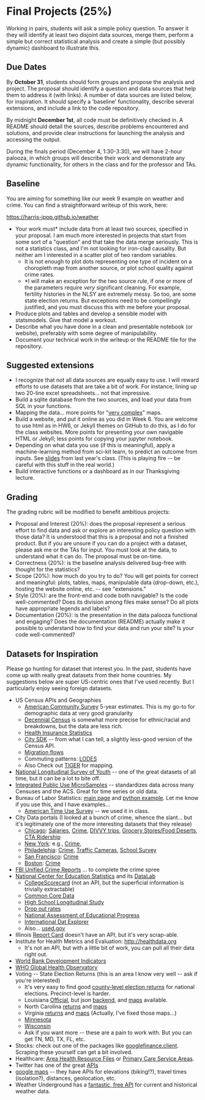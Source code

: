 # Final Projects (25%) 

Working in pairs, students will ask a simple policy question.
To answer it they will identify at least two disjoint data sources, merge them,
perform a simple but correct statistical analysis
and create a simple (but possibly dynamic) dashboard to illustrate this.

## Due Dates

By **October 31**, students should form groups and propose the analysis and project.
The proposal should identify a question and data sources that help them to address it (with links).
A number of data sources are listed below, for inspiration.
It should specify a 'baseline' functionality, describe several extensions, and include a link to the code repository.

By midnight **December 1st**, all code must be definitively checked in.
A README should detail the sources, describe problems encountered and solutions,
and provide clear instructions for launching the analysis and accessing the output.

During the finals period (December 4, 1:30-3:30), we will have 2-hour palooza,
  in which groups will describe their work and demonstrate any dynamic functionality,
  for others in the class and for the professor and TAs.

## Baseline

You are aiming for something like our week 9 example on weather and crime.
You can find a straightforward writeup of this work, here:

https://harris-ippp.github.io/weather

* Your work must* include data from at least two sources, specified in your proposal.
  I am much more interested in projects that start from some sort of a "question" and that take the data merge seriously.
  This is not a statistics class, and I'm not looking for iron-clad causality.  But neither am I interested in a scatter plot of two random variables.
  * It is not enough to plot dots representing one type of incident on a choropleth map from another source, or plot school quality against crime rates.
  * *I will make an exception for the two source rule, if one or more of the parameters require _very_ significant cleaning.  For example, fertility histories in the NLSY are extremely messy.  So too, are some state election returns.  But exceptions need to be compellingly justified, and you must discuss this with me before your proposal.
* Produce plots and tables and develop a sensible model with statsmodels.  Give that model a workout.
* Describe what you have done in a clean and presentable notebook (or website), preferably with some degree of manipulability.
* Document your technical work in the writeup or the README file for the repository.

## Suggested extensions

* I recognize that not all data sources are equally easy to use.  I will reward efforts to use datasets that are take a bit of work.  For instance, lining up two 20-line excel spreadsheets... not that impressive.
* Build a sqlite database from the two sources, and load your data from SQL in your functions.
* Mapping the data... more points for "[very complex](http://saxon.harris.uchicago.edu/~jsaxon/migration/migration.html)" maps.
* Build a website, and put it online as you did in Week 6.  You are welcome to use html as in HW6, or Jekyll themes on GitHub to do this, as I do for the class websites.  More points for presenting your own navigable HTML or Jekyll; less points for copying your jupyter notebook.
* Depending on what data you use (if this is meaningful), apply a machine-learning method from sci-kit learn, to predict an outcome from inputs.  See [slides](https://github.com/harris-ippp/lectures/blob/master/old/nn/nn.pdf) from last year's class.  (This is playing fire -- be careful with this stuff in the real world.)
* Build interactive functions or a dashboard as in our Thanksgiving lecture.

## Grading
The grading rubric will be modified to benefit ambitious projects:

* Proposal and Interest (20%): does the proposal represent a serious effort to find data and ask or explore an interesting policy question with those data?  It is understood that this is a proposal and not a finished product.  But if you are unsure if you can do a project with a dataset, please ask me or the TAs for input.  You must look at the data, to understand what it can do.  The proposal must be on-time.
* Correctness (20%): is the baseline analysis delivered bug-free with thought for the statistics?
* Scope (20%): how much do you try to do?  You will get points for correct and meaningful: plots, tables, maps, manipulable data (drop-down, etc.), hosting the website online, etc. -- see "extensions."
* Style (20%): are the front-end and code both navigable?  Is the code well-commented?  Does its division among files make sense?  Do all plots have appropriate legends and labels?  
* Documentation (20%): is the presentation in the data palooza functional and engaging?  Does the documentation (README) actually make it possible to understand how to find your data and run your site?  Is your code well-commented?

## Datasets for Inspiration

Please go hunting for dataset that interest you.
In the past, students have come up with really great datasets from their home countries.
My suggestions below are super US-centric ones that I've used recently.
But I particularly enjoy seeing foreign datasets.  

* US Census APIs and Geographies
  * [American Community Survey](https://www.census.gov/data/developers/data-sets/acs-5year.html) 5-year estimates.  This is my go-to for demographic data at very good granularity
  * [Decennial Census](https://www.census.gov/data/developers/data-sets/decennial-census.html) is somewhat more precise for ethnic/racial and breakdowns, but the data are less rich.
  * [Health Insurance Statistics](https://www.census.gov/data/developers/data-sets/Health-Insurance-Statistics.html)
  * [City SDK](https://uscensusbureau.github.io/citysdk/) -- from what I can tell, a slightly less-good version of the Census API.
  * [Migration flows](https://www.census.gov/data/developers/data-sets/acs-migration-flows.html)
  * Commuting patterns: [LODES](https://lehd.ces.census.gov/data/)
  * Also Check out [TIGER](https://www.census.gov/geo/maps-data/data/tiger.html) for mapping.
* [National Longitudinal Survey of Youth](https://www.nlsinfo.org/content/cohorts) -- one of the great datasets of all time, but it can be a lot to bite off.
* [Integrated Public Use MicroSamples](https://usa.ipums.org/usa/) -- standardizes data across many Censuses and the ACS.  Great for time series or old data.
* Bureau of Labor Statistics: [main page](https://www.bls.gov/data/) and [python example](https://www.bls.gov/developers/api_python.htm).  Let me know if you use this, and I have examples...
  * [American Time Use Survey](https://www.bls.gov/tus/) -- we used it in class.
* City Data portals (I looked at a bunch of crime, whence the slant... but it's legitimately one of the more interesting datasets that they release)
  * [Chicago](https://data.cityofchicago.org/): [Salaries](https://data.cityofchicago.org/Administration-Finance/Budget-2017-Budget-Ordinance-Positions-and-Salarie/x94i-grxu), [Crime](https://data.cityofchicago.org/view/5cd6-ry5g), [DIVVY trips](https://data.cityofchicago.org/Transportation/Divvy-Trips-Dashboard/u94x-unre), [Grocery Stores/Food Deserts](https://data.cityofchicago.org/Community-Economic-Development/Grocery-Stores-2013/53t8-wyrc/data), [CTA Ridership](https://data.cityofchicago.org/Transportation/CTA-Ridership-L-Station-Entries-Monthly-Day-Type-A/t2rn-p8d7/data)
  * [New York](https://data.cityofnewyork.us/browse?provenance=official&sortBy=most_accessed&utf8=%E2%9C%93): e.g., [Crime](https://data.cityofnewyork.us/Public-Safety/NYPD-7-Major-Felony-Incidents/hyij-8hr7), 
  * [Philadelphia](https://www.opendataphilly.org/dataset): [Crime](https://www.opendataphilly.org/dataset/crime-incidents), [Traffic Cameras](https://www.opendataphilly.org/dataset/red-light-cameras), [School Survey](https://data.cityofnewyork.us/Education/NYC-School-Survey/kwk4-6u9e)
  * [San Francisco](https://datasf.org/opendata/): [Crime](https://data.sfgov.org/Public-Safety/Police-Department-Incidents/tmnf-yvry)
  * [Boston](https://data.boston.gov/): [Crime](https://data.boston.gov/dataset/crime-incident-reports-july-2012-august-2015-source-legacy-system)
* [FBI Unified Crime Reports](https://crime-data-explorer.fr.cloud.gov/api) ... to complete the crime spree
* [National Center for Education Statistics](https://nces.ed.gov/) and its [DataLab](https://nces.ed.gov/datalab/)
  * [CollegeScorecard](https://collegescorecard.ed.gov/data/) (not an API, but the superficial information is trivially extractable)
  * [Common Core Data](https://nces.ed.gov/ccd/)
  * [High School Longitudinal Study](https://nces.ed.gov/surveys/hsls09/)
  * [Drop out rates](https://nces.ed.gov/ccd/drpcompstatelvl.asp)
  * [National Assessment of Educational Progress](https://nces.ed.gov/nationsreportcard/naepdata/)
  * [International Dat Explorer](https://nces.ed.gov/surveys/pisa/idepisa/report.aspx)
  * Also... [used.gov](https://usedgov.github.io/)
* Illinois [Report Card](https://illinoisreportcard.com/) doesn't have an API, but it's very scrap-able.
* Institute for Health Metrics and Evaluation: http://healthdata.org
  * It's not an API, but with a little bit of work, you can pull all their data right out.
* [World Bank Development Indicators](https://datahelpdesk.worldbank.org/knowledgebase/topics/125589)
* [WHO Global Health Observatory](http://apps.who.int/gho/data/node.home)
* Voting -- State Election Returns (this is an area I know very well -- ask if you're interested)
  * It's very easy to find good [county-level election returns](https://github.com/tonmcg/County_Level_Election_Results_12-16) for national elections.  Precinct-level is harder.
  * Louisiana [Official](https://voterportal.sos.la.gov/Graphical), but json [backend](https://voterportal.sos.la.gov/ElectionResults/ElectionResults/Data?blob=20161108/VotesRaceByPrecinct/Votes_53898_01.htm), and [maps](http://house.louisiana.gov/H_Redistricting2011/default_LouisianaPrecinctShapefiles.htm) available.
  * North Carolina [returns](http://er.ncsbe.gov/downloads.html?election_dt=11/08/2016)  and [maps](http://dl.ncsbe.gov/index.html?prefix=PrecinctMaps/)
  * Virginia [returns](http://historical.elections.virginia.gov/elections/search/year_from:1924/year_to:2016/office_id:1/stage:General) and [maps](https://github.com/vapublicaccessproject/va-precinct-maps-2016)  (Actually, I've fixed those maps...)
  * [Minnesota](https://gisdata.mn.gov/dataset/bdry-electionresults-2012-2020) 
  * [Wisconsin](http://data-ltsb.opendata.arcgis.com/datasets/e702e29dbdf74d3b8b153c06fac2c721_0)
  * Ask if you want more -- these are a pain to work with.  But you can get TN, MD, TX, FL, etc.
* Stocks: check out one of the packages like [googlefinance.client](https://pypi.org/project/googlefinance.client/1.3.0/).  Scraping these yourself can get a bit involved.
* Healthcare: [Area Health Resource Files](https://datawarehouse.hrsa.gov/topics/ahrf.aspx) or [Primary Care Service Areas](https://datawarehouse.hrsa.gov/Data/datadownload/pcsa2010Download.aspx).
* Twitter has one of _the_ great [APIs](https://dev.twitter.com/rest/public)
* [google maps](https://developers.google.com/maps/documentation/) -- they have APIs for elevations (biking!?), travel times (isolation?), distances, geolocation, etc.
* Weather Underground has a [fantastic, free API](https://www.wunderground.com/weather/api/d/docs?d=data/history) for current and historical weather data.

